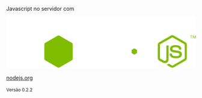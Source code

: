 Javascript no servidor com 

![Node.js](img/node-logo.svg) <!-- .element: class="no-border no-background" -->

[nodejs.org](http://nodejs.org)

<small>Versão 0.2.2</small>
